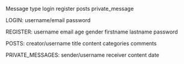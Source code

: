 Message type
login
register
posts
private_message

LOGIN:
username/email
password

REGISTER:
username
email
age
gender
firstname
lastname
password

POSTS:
creator/username
title
content
categories
comments

PRIVATE_MESSAGES:
sender/username
receiver
content
date



